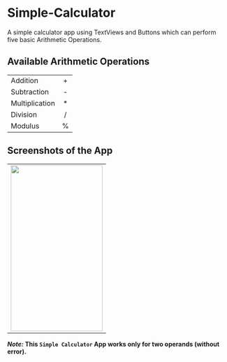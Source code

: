 # Simple-Calculator
A simple calculator app using TextViews and Buttons which can perform five basic Arithmetic Operations.

## Available Arithmetic Operations 
<table>
  <tr>
    <td> Addition </td> 
    <td align="center"> + </td>
  </tr>
  <tr>  
    <td> Subtraction </td> 
    <td align="center"> - </td>
  </tr>
  <tr>
    <td> Multiplication </td> 
    <td align="center"> * </td>
  </tr>
  <tr>
    <td> Division </td> 
    <td align="center"> / </td>
  </tr>
  <tr>
    <td> Modulus </td> 
    <td align="center"> % </td>
  </tr>
</table>

## Screenshots of the App
<table>
  <tr>
    <td> <img src = "screenshots/calculator_ui.jpg" height="380" width="210"> </td>
  </tr>
</table>

**_Note:_ This `Simple Calculator` App works only for two operands (without error).**
